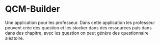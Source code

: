 # QCM-Builder
Une application pour les professeur. Dans cette application les professeur peuvent crée des question et les stocker dans des ressources puis dans dans des chapitre, avec les question on peut génère des questionnaire aléatoire.
